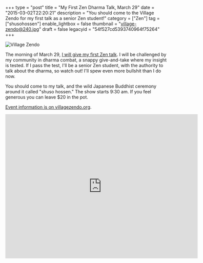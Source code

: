 +++
type = "post"
title = "My First Zen Dharma Talk, March 29"
date = "2015-03-02T22:20:21"
description = "You should come to the Village Zendo for my first talk as a senior Zen student!"
category = ["Zen"]
tag = ["shusohossen"]
enable_lightbox = false
thumbnail = "village-zendo@240.jpg"
draft = false
legacyid = "54f527cd5393740964f75264"
+++

<p><img style="display:block; margin-left:auto; margin-right:auto;" src="village-zendo.jpg" alt="Village Zendo" title="Village Zendo" /></p>
<p>The morning of March 29, <a href="http://villagezendo.org/2014/10/shuso-hossen-for-a-jesse-jiryu-davis/">I will give my first Zen talk</a>. I will be challenged by my community in dharma combat, a snappy give-and-take where my insight is tested. If I pass the test, I'll be a senior Zen student, with the authority to talk about the dharma, so watch out! I'll spew even more bullshit than I do now.</p>
<p>You should come to my talk, and the wild Japanese Buddhist ceremony around it called "shuso hossen." The show starts 9:30 am. If you feel generous you can leave $20 in the pot.</p>
<p><a href="http://villagezendo.org/2014/10/shuso-hossen-for-a-jesse-jiryu-davis/">Event information is on villagezendo.org</a>.</p>
<iframe width="600" height="450" frameborder="0" style="border:0" src="https://www.google.com/maps/embed/v1/place?q=The%20Village%20Zendo%2C%20Broadway%2C%20New%20York%2C%20NY%2C%20United%20States&key=AIzaSyAMQWYY9j0ar7UG4Oyvj6z4A-QgcJdUlg8"></iframe>
